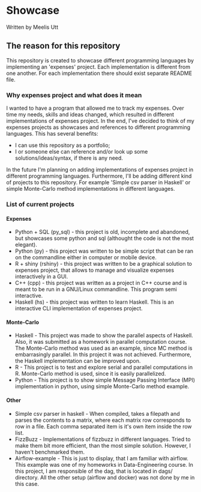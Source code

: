 # Showcase

Written by
Meelis Utt

## The reason for this repository

This repository is created to showcase different programming languages by implementing an 'expenses' project.
Each implementation is different from one another. For each implementation there should exist separate README file.

### Why expenses project and what does it mean

I wanted to have a program that allowed me to track my expenses. Over time my needs, skills and ideas changed, which resulted in different implementations of expenses project. In the end, I've decided to think of my expenses projects as showcases and references to different programming languages. This has several benefits:

* I can use this repository as a portfolio; 
* I or someone else can reference and/or look up some solutions/ideas/syntax, if there is any need. 

In the future I'm planning on adding implementations of expenses project in different programming languages. Furthermore, I'll be adding different kind of projects to this repository. For example 'Simple csv parser in Haskell' or simple Monte-Carlo method implementations in different languages.

### List of current projects

#### Expenses

* Python + SQL (py_sql) - this project is old, incomplete and abandoned, but showcases some python and sql (althought the code is not the most elegant).
* Python (py) -  this project was written to be simple script that can be ran on the commandline either in computer or mobile device.
* R + shiny (rshiny) - this project was written to be a graphical solution to expenses project, that allows to manage and visualize expenses interactively in a GUI.
* C++ (cpp) - this project was written as a project in C++ course and is meant to be run in a GNU/Linux commandline. This program semi interactive.
* Haskell (hs) - this project was written to learn Haskell. This is an interactive CLI implementation of expenses project.

#### Monte-Carlo

* Haskell - This project was made to show the parallel aspects of Haskell. Also, it was submitted as a homework in parallel computation course. The Monte-Carlo method was used as an example, since MC method is embarrasingly parallel. In this project it was not achieved. Furthermore, the Haskell implementation can be improved upon.
* R - This project is to test and explore serial and parallel computations in R. Monte-Carlo method is used, since it is easily parallelized.
* Python - This project is to show simple Message Passing Interface (MPI) implementation in python, using simple Monte-Carlo method example.

#### Other

* Simple csv parser in haskell - When compiled, takes a filepath and parses the contents to a matrix, where each matrix row corresponds to row in a file. Each comma separated item is it's own item inside the row list.
* FizzBuzz - Implementations of fizzbuzz in different languages. Tried to make them bit more efficient, than the most simple solution. However, I haven't benchmarked them.
* Airflow-example - This is just to display, that I am familiar with airflow. This example was one of my homeworks in Data-Engineering course. In this project, I am responsible of the dag, that is located in dags/ directory. All the other setup (airflow and docker) was not done by me in this case.
